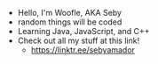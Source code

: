 - Hello, I'm Woofle, AKA Seby
- random things will be coded
- Learning Java, JavaScript, and C++
- Check out all my stuff at this link!
  - https://linktr.ee/sebyamador
